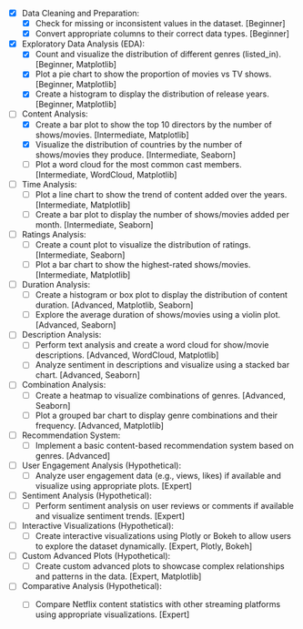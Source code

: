 - [x] Data Cleaning and Preparation:
  - [x] Check for missing or inconsistent values in the dataset. [Beginner]
  - [x] Convert appropriate columns to their correct data types. [Beginner]

- [x] Exploratory Data Analysis (EDA):
  - [x] Count and visualize the distribution of different genres (listed_in). [Beginner, Matplotlib]
  - [x] Plot a pie chart to show the proportion of movies vs TV shows. [Beginner, Matplotlib]
  - [x] Create a histogram to display the distribution of release years. [Beginner, Matplotlib]

- [ ] Content Analysis:
  - [x] Create a bar plot to show the top 10 directors by the number of shows/movies. [Intermediate, Matplotlib]
  - [x] Visualize the distribution of countries by the number of shows/movies they produce. [Intermediate, Seaborn]
  - [ ] Plot a word cloud for the most common cast members. [Intermediate, WordCloud, Matplotlib]

- [ ] Time Analysis:
  - [ ] Plot a line chart to show the trend of content added over the years. [Intermediate, Matplotlib]
  - [ ] Create a bar plot to display the number of shows/movies added per month. [Intermediate, Seaborn]

- [ ] Ratings Analysis:
  - [ ] Create a count plot to visualize the distribution of ratings. [Intermediate, Seaborn]
  - [ ] Plot a bar chart to show the highest-rated shows/movies. [Intermediate, Matplotlib]

- [ ] Duration Analysis:
  - [ ] Create a histogram or box plot to display the distribution of content duration. [Advanced, Matplotlib, Seaborn]
  - [ ] Explore the average duration of shows/movies using a violin plot. [Advanced, Seaborn]

- [ ] Description Analysis:
  - [ ] Perform text analysis and create a word cloud for show/movie descriptions. [Advanced, WordCloud, Matplotlib]
  - [ ] Analyze sentiment in descriptions and visualize using a stacked bar chart. [Advanced, Seaborn]

- [ ] Combination Analysis:
  - [ ] Create a heatmap to visualize combinations of genres. [Advanced, Seaborn]
  - [ ] Plot a grouped bar chart to display genre combinations and their frequency. [Advanced, Matplotlib]

- [ ] Recommendation System:
  - [ ] Implement a basic content-based recommendation system based on genres. [Advanced]

- [ ] User Engagement Analysis (Hypothetical):
  - [ ] Analyze user engagement data (e.g., views, likes) if available and visualize using appropriate plots. [Expert]

- [ ] Sentiment Analysis (Hypothetical):
  - [ ] Perform sentiment analysis on user reviews or comments if available and visualize sentiment trends. [Expert]

- [ ] Interactive Visualizations (Hypothetical):
  - [ ] Create interactive visualizations using Plotly or Bokeh to allow users to explore the dataset dynamically. [Expert, Plotly, Bokeh]

- [ ] Custom Advanced Plots (Hypothetical):
  - [ ] Create custom advanced plots to showcase complex relationships and patterns in the data. [Expert, Matplotlib]

- [ ] Comparative Analysis (Hypothetical):
  - [ ] Compare Netflix content statistics with other streaming platforms using appropriate visualizations. [Expert]

